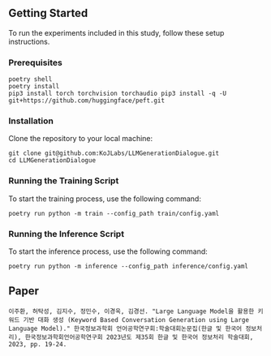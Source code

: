 
## Getting Started
To run the experiments included in this study, follow these setup instructions.

### Prerequisites


```
poetry shell
poetry install
pip3 install torch torchvision torchaudio pip3 install -q -U git+https://github.com/huggingface/peft.git
```

### Installation
Clone the repository to your local machine:

```
git clone git@github.com:KoJLabs/LLMGenerationDialogue.git
cd LLMGenerationDialogue
```


### Running the Training Script
To start the training process, use the following command:

```
poetry run python -m train --config_path train/config.yaml
```

### Running the Inference Script
To start the inference process, use the following command:

```
poetry run python -m inference --config_path inference/config.yaml
```



## Paper

```
이주환, 허탁성, 김지수, 정민수, 이경욱, 김경선. "Large Language Model을 활용한 키워드 기반 대화 생성 (Keyword Based Conversation Generation using Large Language Model)." 한국정보과학회 언어공학연구회:학술대회논문집(한글 및 한국어 정보처리), 한국정보과학회언어공학연구회 2023년도 제35회 한글 및 한국어 정보처리 학술대회, 2023, pp. 19-24.
```